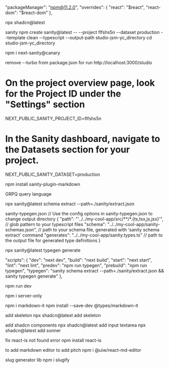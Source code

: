   "packageManager": "npm@11.2.0",
  "overrides": {
    "react": "$react",
    "react-dom": "$react-dom"
  },

npx shadcn@latest

sanity
npm create sanity@latest -- --project flfshs5n --dataset production --template clean --typescript --output-path studio-jsm-yc_directory
cd studio-jsm-yc_directory

npm i next-sanity@canary

remove --turbo from package.json for run http://localhost:3000/studio

# On the project overview page, look for the Project ID under the "Settings" section
NEXT_PUBLIC_SANITY_PROJECT_ID=flfshs5n
# In the Sanity dashboard, navigate to the Datasets section for your project.
NEXT_PUBLIC_SANITY_DATASET=production

npm install sanity-plugin-markdown

GRPQ query language

npx sanity@latest schema extract --path=./sanity/extract.json


sanity-typegen.json
// Use the config options in sanity-typegen.json to change output directory
{
  "path": "'../../my-cool-app/src/**/*.{ts,tsx,js,jsx}'", // glob pattern to your typescript files
  "schema": "../../my-cool-app/sanity-schemas.json", // path to your schema file, generated with 'sanity schema extract' command
  "generates": "../../my-cool-app/sanity.types.ts" // path to the output file for generated type definitions
}

npx sanity@latest typegen generate

  "scripts": {
    "dev": "next dev",
    "build": "next build",
    "start": "next start",
    "lint": "next lint",
    "predev": "npm run typegen",
    "prebuild": "npm run typegen",
    "typegen": "sanity schema extract --path=./sanity/extract.json && sanity typegen generate"
  },

npm run dev

npm i server-only

npm i markdown-it
npm install --save-dev @types/markdown-it

add skeleton
npx shadcn@latest add skeleton

add shadcn components
npx shadcn@latest add input textarea
npx shadcn@latest add sonner

fix react-is not found error
npm install react-is

to add markdown editor to add pitch
npm i @uiw/react-md-editor

slug generator lib
npm i slugify